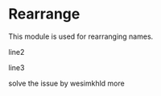 Rearrange
==========


This module is used for rearranging names.

line2

line3

solve the issue by wesimkhld more
